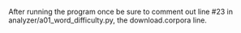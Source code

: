 After running the program once be sure to comment out line #23 in analyzer/a01_word_difficulty.py, the download.corpora line.
